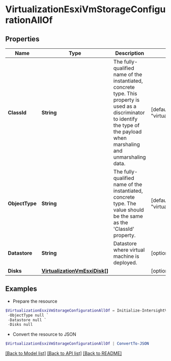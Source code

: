 # VirtualizationEsxiVmStorageConfigurationAllOf
## Properties

Name | Type | Description | Notes
------------ | ------------- | ------------- | -------------
**ClassId** | **String** | The fully-qualified name of the instantiated, concrete type. This property is used as a discriminator to identify the type of the payload when marshaling and unmarshaling data. | [default to "virtualization.EsxiVmStorageConfiguration"]
**ObjectType** | **String** | The fully-qualified name of the instantiated, concrete type. The value should be the same as the &#39;ClassId&#39; property. | [default to "virtualization.EsxiVmStorageConfiguration"]
**Datastore** | **String** | Datastore where virtual machine is deployed. | [optional] 
**Disks** | [**VirtualizationVmEsxiDisk[]**](VirtualizationVmEsxiDisk.md) |  | [optional] 

## Examples

- Prepare the resource
```powershell
$VirtualizationEsxiVmStorageConfigurationAllOf = Initialize-IntersightVirtualizationEsxiVmStorageConfigurationAllOf  -ClassId null `
 -ObjectType null `
 -Datastore null `
 -Disks null
```

- Convert the resource to JSON
```powershell
$VirtualizationEsxiVmStorageConfigurationAllOf | ConvertTo-JSON
```

[[Back to Model list]](../README.md#documentation-for-models) [[Back to API list]](../README.md#documentation-for-api-endpoints) [[Back to README]](../README.md)

